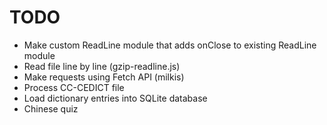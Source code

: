 # TODO

- Make custom ReadLine module that adds onClose to existing ReadLine module
- Read file line by line (gzip-readline.js)
- Make requests using Fetch API (milkis)
- Process CC-CEDICT file
- Load dictionary entries into SQLite database
- Chinese quiz
